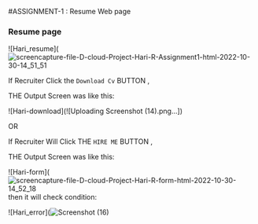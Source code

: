 #ASSIGNMENT-1 : Resume Web page

### Resume page 
![Hari_resume](![screencapture-file-D-cloud-Project-Hari-R-Assignment1-html-2022-10-30-14_51_51](https://user-images.githubusercontent.com/114049336/198871448-ee22008a-56e8-4539-9054-273ff74914b0.png)









If Recruiter Click the `Download Cv` BUTTON ,

THE  Output Screen was  like this:



![Hari-download](![Uploading Screenshot (14).png…])




OR

If Recruiter Will Click THE `HIRE ME` BUTTON ,

THE  Output Screen was  like this:




![Hari-form](![screencapture-file-D-cloud-Project-Hari-R-form-html-2022-10-30-14_52_18](https://user-images.githubusercontent.com/114049336/198871509-86b6cb3b-910d-4764-88ea-e7804042b03a.png)
then it will check condition:

![Hari_error](![Screenshot (16)](https://user-images.githubusercontent.com/114049336/198871570-0b29fc6a-4812-4d00-9fa1-1a2cddafc3cf.png)







                                                   
